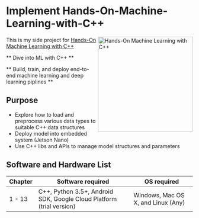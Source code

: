 # Implement Hands-On-Machine-Learning-with-C++


<a href="https://www.packtpub.com/data/hands-on-machine-learning-with-c?utm_source=github&utm_medium=repository&utm_campaign=9781789955330"><img src="https://www.packtpub.com/media/catalog/product/cache/e4d64343b1bc593f1c5348fe05efa4a6/9/7/9781789955330-original.png" alt="Hands-On Machine Learning with C++" height="256px" align="right"></a>

This is my side project for [Hands-On Machine Learning with C++](https://www.packtpub.com/data/hands-on-machine-learning-with-c?utm_source=github&utm_medium=repository&utm_campaign=9781789955330)

** Dive into ML with C++ **

** Build, train, and deploy end-to-end machine learning and deep learning piplines **

## Purpose
* Explore how to load and preprocess various data types to suitable C++ data structures
* Deploy model into embedded system (Jetson Nano)
* Use C++ libs and APIs to manage model structures and parameters


## Software and Hardware List

| Chapter  | Software required                                                                    | OS required                        |
| -------- | -------------------------------------------------------------------------------------| -----------------------------------|
| 1 - 13   |   C++, Python 3.5+, Android SDK, Google Cloud Platform (trial version)                | Windows, Mac OS X, and Linux (Any) |
